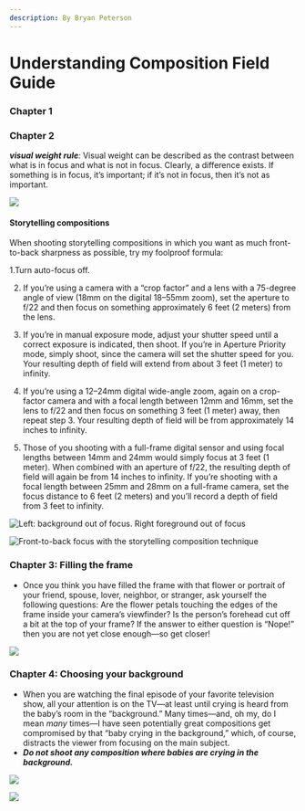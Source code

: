 ```yaml
---
description: By Bryan Peterson
---
```


# Understanding Composition Field Guide

### Chapter 1



### Chapter 2

_**visual weight rule**:_ Visual weight can be described as the contrast between what is in focus and what is not in focus. Clearly, a difference exists. If something is in focus, it’s important; if it’s not in focus, then it’s not as important.

![](../.gitbook/assets/image.png)



#### Storytelling compositions

When shooting storytelling compositions in which you want as much front-to-back sharpness as possible, try my foolproof formula:

1.Turn auto-focus off.

2. If you’re using a camera with a “crop factor” and a lens with a 75-degree angle of view \(18mm on the digital 18–55mm zoom\), set the aperture to f/22 and then focus on something approximately 6 feet \(2 meters\) from the lens.

3. If you’re in manual exposure mode, adjust your shutter speed until a correct exposure is indicated, then shoot. If you’re in Aperture Priority mode, simply shoot, since the camera will set the shutter speed for you. Your resulting depth of field will extend from about 3 feet \(1 meter\) to infinity.

4. If you’re using a 12–24mm digital wide-angle zoom, again on a crop-factor camera and with a focal length between 12mm and 16mm, set the lens to f/22 and then focus on something 3 feet \(1 meter\) away, then repeat step 3. Your resulting depth of field will be from approximately 14 inches to infinity.

5. Those of you shooting with a full-frame digital sensor and using focal lengths between 14mm and 24mm would simply focus at 3 feet \(1 meter\). When combined with an aperture of f/22, the resulting depth of field will again be from 14 inches to infinity. If you’re shooting with a focal length between 25mm and 28mm on a full-frame camera, set the focus distance to 6 feet \(2 meters\) and you’ll record a depth of field from 3 feet to infinity.

![Left: background out of focus. Right foreground out of focus](../.gitbook/assets/image%20%281%29.png)

![Front-to-back focus with the storytelling composition technique](../.gitbook/assets/image%20%282%29.png)

### Chapter 3: Filling the frame

* Once you think you have filled the frame with that flower or portrait of your friend, spouse, lover, neighbor, or stranger, ask yourself the following questions: Are the flower petals touching the edges of the frame inside your camera’s viewfinder? Is the person’s forehead cut off a bit at the top of your frame? If the answer to either question is “Nope!” then you are not yet close enough—so get closer!

![](../.gitbook/assets/image%20%283%29.png)

### Chapter 4: Choosing your background

* When you are watching the final episode of your favorite television show, all your attention is on the TV—at least until crying is heard from the baby’s room in the “background.” Many times—and, oh my, do I mean _many_ times—I have seen potentially great compositions get compromised by that “baby crying in the background,” which, of course, distracts the viewer from focusing on the main subject.
* _**Do not shoot any composition where babies are crying in the background.**_

![](../.gitbook/assets/image%20%286%29.png)

![](../.gitbook/assets/image%20%285%29.png)



